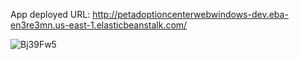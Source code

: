 App deployed URL: http://petadoptioncenterwebwindows-dev.eba-en3re3mn.us-east-1.elasticbeanstalk.com/

![Bj39Fw5](https://github.com/user-attachments/assets/350fbf70-67f0-4966-b4c3-81c40963a89c)
